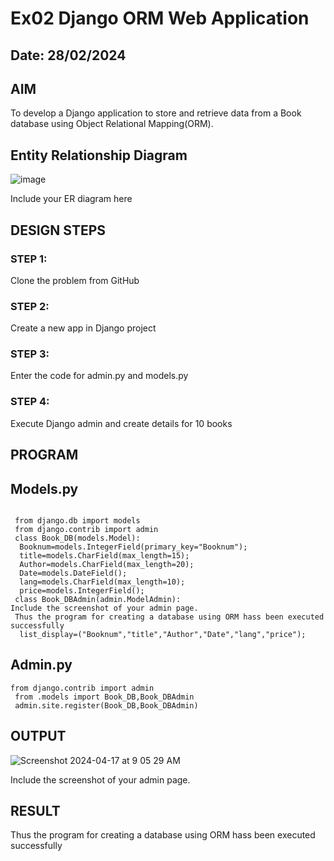 # Ex02 Django ORM Web Application
## Date: 28/02/2024

## AIM
To develop a Django application to store and retrieve data from a Book database using Object Relational Mapping(ORM).

## Entity Relationship Diagram
![image](https://github.com/selvasachein/ORM/assets/161415847/c1067a87-b34e-4bfd-ac50-83a07b2c7773)


Include your ER diagram here

## DESIGN STEPS

### STEP 1:
Clone the problem from GitHub

### STEP 2:
Create a new app in Django project

### STEP 3:
Enter the code for admin.py and models.py

### STEP 4:
Execute Django admin and create details for 10 books

## PROGRAM
## Models.py
```

 from django.db import models
 from django.contrib import admin
 class Book_DB(models.Model):
  Booknum=models.IntegerField(primary_key="Booknum");
  title=models.CharField(max_length=15);
  Author=models.CharField(max_length=20);
  Date=models.DateField();
  lang=models.CharField(max_length=10);
  price=models.IntegerField();
 class Book_DBAdmin(admin.ModelAdmin):
Include the screenshot of your admin page.
 Thus the program for creating a database using ORM hass been executed successfully
  list_display=("Booknum","title","Author","Date","lang","price");
```

## Admin.py
```
from django.contrib import admin
 from .models import Book_DB,Book_DBAdmin
 admin.site.register(Book_DB,Book_DBAdmin)
```
## OUTPUT
![Screenshot 2024-04-17 at 9 05 29 AM](https://github.com/selvasachein/ORM/assets/161415847/a7a4f323-910e-4528-9418-9b7357cb5af7)


Include the screenshot of your admin page.


## RESULT
Thus the program for creating a database using ORM hass been executed successfully
